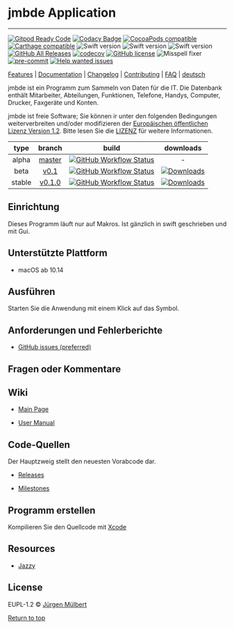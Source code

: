 # jmbde Application

---

[![Gitpod Ready Code](https://img.shields.io/badge/Gitpod-Ready--to--Code-blue?logo=gitpod)](https://gitpod.io/#https://github.com/jmuelbert/jmbde-macos)
[![Codacy Badge](https://api.codacy.com/project/badge/Grade/e18104f69b04453c993b1924a731aabd)](https://app.codacy.com/manual/jmuelbert/jmbde-macos?utm_source=github.com&utm_medium=referral&utm_content=jmuelbert/jmbde-macos&utm_campaign=Badge_Grade_Dashboard)
[![CocoaPods compatible](https://img.shields.io/badge/CocoaPods-compatible-4BC51D.svg?style=flat)](#cocoapods)
[![Carthage compatible](https://img.shields.io/badge/Carthage-compatible-4BC51D.svg?style=flat)](#carthage)
![Swift version](https://img.shields.io/badge/swift-4.2-orange.svg)
![Swift version](https://img.shields.io/badge/swift-5.0-orange.svg)
![Swift version](https://img.shields.io/badge/swift-5.1-orange.svg)
[![GitHub All Releases](https://img.shields.io/github/downloads/jmuelbert/jmbde-macos/total?label=downloads%40all)](https://github.com/jmuelbert/jmbde-macos/releases)
[![codecov](https://codecov.io/gh/jmuelbert/jmbde-macos/branch/master/graph/badge.svg)](https://codecov.io/gh/jmuelbert/jmbde-macos)
[![GitHub license](https://img.shields.io/badge/license-EUPL-blue.svg)](https://joinup.ec.europa.eu/page/eupl-text-11-12)
![Misspell fixer](https://github.com/jmuelbert/jmbde-QT/workflows/Misspell%20fixer/badge.svg)
[![pre-commit](https://img.shields.io/badge/pre--commit-enabled-brightgreen?logo=pre-commit&logoColor=white)](https://github.com/pre-commit/pre-commit)
[![Help wanted issues](https://img.shields.io/github/issues/jmuelbert/jmbde-macos/help%20wanted)](https://github.com/jmuelbert/jmbde-macos/issues?q=is%3Aissue+is%3Aopen+label%3A%22help+wanted%22)

[Features](https://github.com/jmuelbert/jmbde-macos) | [Documentation](https://jmuelbert.github.io/jmbde-macos/) | [Changelog](CHANGELOG.md) | [Contributing](CONTRIBUTING.md) | [FAQ](https://github.com/jmuelbert/jmbde-macos/wiki/FAQ) | [deutsch](README_de-DE.md)

jmbde ist ein Programm zum Sammeln von Daten für die IT. Die Datenbank enthält Mitarbeiter, Abteilungen, Funktionen, Telefone, Handys, Computer, Drucker, Faxgeräte und Konten.

jmbde ist freie Software; Sie können ir unter den folgenden Bedingungen weiterverbreiten und/oder modifizieren
der [Europäischen öffentlichen Lizenz Version 1.2](https://joinup.ec.europa.eu/page/eupl-text-11-12).
Bitte lesen Sie die [LIZENZ](https://github.com/jmuelbert/jmbde-macos/blob/master/LICENSE) für weitere Informationen.

|  type  |                             branch                             |                                                                                                           build                                                                                                            |                                                                        downloads                                                                         |
| :----: | :------------------------------------------------------------: | :------------------------------------------------------------------------------------------------------------------------------------------------------------------------------------------------------------------------: | :------------------------------------------------------------------------------------------------------------------------------------------------------: |
| alpha  | [master](https://github.com/jmuelbert/jmbde-macos/tree/master) | [![GitHub Workflow Status](https://github.com/jmuelbert/jmbde-macos/workflows/CI:%20Build%20Test/badge.svg?branch=master&event=push)](https://github.com/jmuelbert/jmbde-macos/actions?query=event%3Apush+branch%3Amaster) |                                                                            -                                                                             |
|  beta  |   [v0.1](https://github.com/jmuelbert/jmbde-macos/tree/v0.1)   |  [![GitHub Workflow Status](https://github.com/jmuelbert/jmbde-macos/workflows/CI:%20Build%20Test/badge.svg?branch=v0.5.2&event=push)](https://github.com/jmuelbert/jmbde-macos/actions?query=event%3Apush+branch%3Av0.1)  |   [![Downloads](https://img.shields.io/github/downloads/jmuelbert/jmbde-macos/v0.1/total)](https://github.com/jmuelbert/jmbde-macos/releases/tag/v0.1)   |
| stable | [v0.1.0](https://github.com/jmuelbert/jmbde-macos/tree/v0.1.0) | [![GitHub Workflow Status](https://github.com/jmuelbert/jmbde-macos/workflows/CI:%20Build%20Test/badge.svg?branch=v0.5.0&event=push)](https://github.com/jmuelbert/jmbde-macos/actions?query=event%3Apush+branch%3v0.1.0)  | [![Downloads](https://img.shields.io/github/downloads/jmuelbert/jmbde-macos/v0.1.0/total)](https://github.com/jmuelbert/jmbde-macos/releases/tag/v0.1.0) |

## Einrichtung

Dieses Programm läuft nur auf Makros. Ist gänzlich in swift geschrieben und mit Gui.

## Unterstützte Plattform

- macOS ab 10.14

## Ausführen

Starten Sie die Anwendung mit einem Klick auf das Symbol.

## Anforderungen und Fehlerberichte

- [GitHub issues (preferred)](https://github.com/jmuelbert/jmbde-macos/issues)

## Fragen oder Kommentare

## Wiki

- [Main Page](https://github.com/jmuelbert/jmbde-macos/wiki)

- [User Manual](http://jmuelbert.github.io/jmbde-macos/)

## Code-Quellen

Der Hauptzweig stellt den neuesten Vorabcode dar.

- [Releases](https://github.com/jmuelbert/jmbde-macos/releases)

- [Milestones](https://github.com/jmuelbert/jmbde-macos/milestones)

## Programm erstellen

Kompilieren Sie den Quellcode mit [Xcode](https://itunes.apple.com/de/app/xcode/id497799835?mt=12)

## Resources

- [Jazzy](https://github.com/realm/jazzy)

## License

EUPL-1.2 © [Jürgen Mülbert](https:/github.com/jmuelbert/jmbde-macos)

[Return to top](#top)
